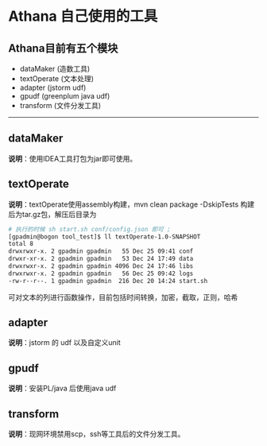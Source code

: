 # Athana  自己使用的工具

## Athana目前有五个模块

- dataMaker (造数工具)
- textOperate (文本处理)
- adapter (jstorm udf)
- gpudf  (greenplum java udf)
- transform (文件分发工具)

---

## dataMaker

**说明**：使用IDEA工具打包为jar即可使用。
## textOperate

**说明**：textOperate使用assembly构建，mvn clean package -DskipTests 构建后为tar.gz包，解压后目录为

```bash
# 执行的时候 sh start.sh conf/config.json 即可 ;
[gpadmin@bogon tool_test]$ ll textOperate-1.0-SNAPSHOT
total 8
drwxrwxr-x. 2 gpadmin gpadmin   55 Dec 25 09:41 conf
drwxr-xr-x. 2 gpadmin gpadmin   53 Dec 24 17:49 data
drwxrwxr-x. 2 gpadmin gpadmin 4096 Dec 24 17:46 libs
drwxrwxr-x. 2 gpadmin gpadmin   56 Dec 25 09:42 logs
-rw-r--r--. 1 gpadmin gpadmin  216 Dec 20 14:24 start.sh
```

可对文本的列进行函数操作，目前包括时间转换，加密，截取，正则，哈希

## adapter
**说明**：jstorm 的 udf 以及自定义unit

## gpudf
**说明**：安装PL/java 后使用java udf

## transform

**说明**：现网环境禁用scp，ssh等工具后的文件分发工具。

